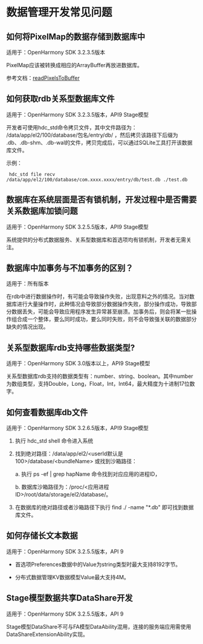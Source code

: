 # 数据管理开发常见问题

## 如何将PixelMap的数据存储到数据库中

适用于：OpenHarmony SDK 3.2.3.5版本

PixelMap应该被转换成相应的ArrayBuffer再放进数据库。

参考文档：[readPixelsToBuffer](../reference/apis/js-apis-image.md#readpixelstobuffer7-1)

## 如何获取rdb关系型数据库文件

适用于：OpenHarmony SDK 3.2.3.5版本，API9 Stage模型

开发者可使用hdc_std命令拷贝文件，其中文件路径为： /data/app/el2/100/database/包名/entry/db/ ，然后拷贝该路径下后缀为 .db、.db-shm、.db-wal的文件，拷贝完成后，可以通过SQLite工具打开该数据库文件。

示例：

```
 hdc_std file recv /data/app/el2/100/database/com.xxxx.xxxx/entry/db/test.db ./test.db
```

## 数据库在系统层面是否有锁机制，开发过程中是否需要关系数据库加锁问题

适用于：OpenHarmony SDK 3.2.5.5版本，API9 Stage模型

系统提供的分布式数据服务、关系型数据库和首选项均有锁机制，开发者无需关注。

## 数据库中加事务与不加事务的区别？

适用于：所有版本

在rdb中进行数据操作时，有可能会导致操作失败，出现意料之外的情况。当对数据库进行大量操作时，此种情况会导致部分数据操作失败，部分操作成功，导致部分数据丢失，可能会导致应用程序发生异常甚至崩溃。加事务后，则会将某一批操作组合成一个整体，要么同时成功，要么同时失败，则不会导致强关联的数据部分缺失的情况出现。

## 关系型数据库rdb支持哪些数据类型?

适用于：OpenHarmony SDK 3.0版本以上，API9 Stage模型

关系型数据库rdb支持的数据类型有：number、string、boolean。其中number为数组类型，支持Double，Long，Float，Int，Int64，最大精度为十进制17位数字。

## 如何查看数据库db文件

适用于：OpenHarmony SDK 3.2.6.5版本，API9 Stage模型

1. 执行 hdc_std shell 命令进入系统

2. 找到绝对路径：/data/app/el2/&lt;userId默认是100&gt;/database/&lt;bundleName&gt;
   或找到沙箱路径：

   a. 执行 ps -ef | grep hapName 命令找到对应应用的进程ID，

   b. 数据库沙箱路径为：/proc/&lt;应用进程ID&gt;/root/data/storage/el2/database/。

3. 在数据库的绝对路径或者沙箱路径下执行 find ./ -name "\*.db" 即可找到数据库文件。

## 如何存储长文本数据

适用于：OpenHarmony SDK 3.2.5.5版本，API 9

- 首选项Preferences数据中的Value为string类型时最大支持8192字节。

- 分布式数据管理KV数据模型Value最大支持4M。

## Stage模型数据共享DataShare开发

适用于：OpenHarmony SDK 3.2.5.5版本，API 9

Stage模型DataShare不可与FA模型DataAbility混用，连接的服务端应用需使用DataShareExtensionAbility实现。
